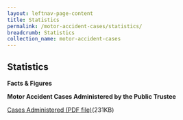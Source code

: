 ```yaml
---
layout: leftnav-page-content
title: Statistics
permalink: /motor-accident-cases/statistics/
breadcrumb: Statistics
collection_name: motor-accident-cases
---
```

 
Statistics
---
**Facts & Figures**
 
**Motor Accident Cases Administered by the Public Trustee**

[Cases Administered (PDF file)](/files/MACCasesAdministeredJune20.pdf)(231KB)



